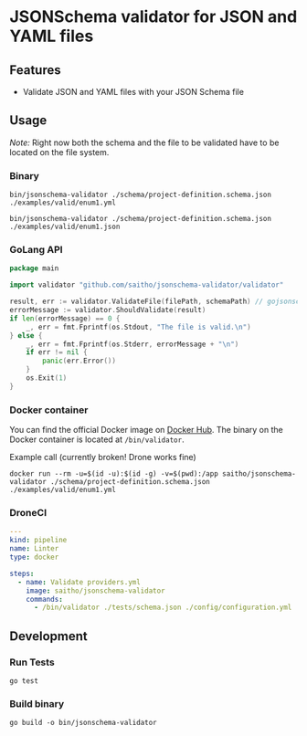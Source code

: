 # JSONSchema validator for JSON and YAML files

## Features

* Validate JSON and YAML files with your JSON Schema file

## Usage

*Note:* Right now both the schema and the file to be validated have to be located on the file system.

### Binary

```
bin/jsonschema-validator ./schema/project-definition.schema.json ./examples/valid/enum1.yml

bin/jsonschema-validator ./schema/project-definition.schema.json ./examples/valid/enum1.json
```

### GoLang API

```go
package main

import validator "github.com/saitho/jsonschema-validator/validator"

result, err := validator.ValidateFile(filePath, schemaPath) // gojsonschema.Result
errorMessage := validator.ShouldValidate(result)
if len(errorMessage) == 0 {
	_, err = fmt.Fprintf(os.Stdout, "The file is valid.\n")
} else {
	_, err = fmt.Fprintf(os.Stderr, errorMessage + "\n")
	if err != nil {
		panic(err.Error())
	}
	os.Exit(1)
}
```

### Docker container

You can find the official Docker image on [Docker Hub](https://hub.docker.com/r/saitho/jsonschema-validator).
The binary on the Docker container is located at `/bin/validator`.

Example call (currently broken! Drone works fine)
```
docker run --rm -u=$(id -u):$(id -g) -v=$(pwd):/app saitho/jsonschema-validator ./schema/project-definition.schema.json ./examples/valid/enum1.yml
```

### DroneCI

```yaml
---
kind: pipeline
name: Linter
type: docker

steps:
  - name: Validate providers.yml
    image: saitho/jsonschema-validator
    commands:
      - /bin/validator ./tests/schema.json ./config/configuration.yml
 ```

## Development

### Run Tests

```shell script
go test
```

### Build binary

```shell script
go build -o bin/jsonschema-validator
```
